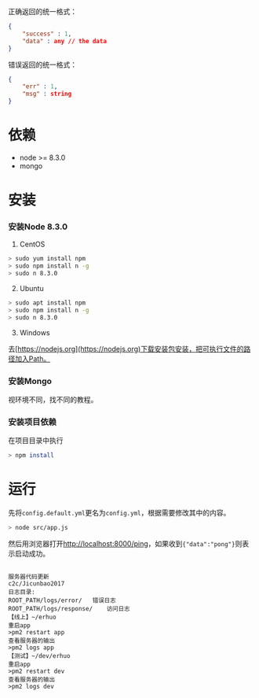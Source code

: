 
正确返回的统一格式：

```json
{
    "success" : 1,
    "data" : any // the data
}
```

错误返回的统一格式：

```json
{
    "err" : 1,
    "msg" : string
}
```

# 依赖

* node >= 8.3.0
* mongo

# 安装

### 安装Node 8.3.0

1. CentOS

```sh
> sudo yum install npm
> sudo npm install n -g
> sudo n 8.3.0
```

2. Ubuntu

```sh
> sudo apt install npm
> sudo npm install n -g
> sudo n 8.3.0
```

3. Windows

去[https://nodejs.org](https://nodejs.org)下载安装包安装，把可执行文件的路径加入Path。

### 安装Mongo

视环境不同，找不同的教程。

### 安装项目依赖

在项目目录中执行

```sh
> npm install
```

# 运行

先将`config.default.yml`更名为`config.yml`，根据需要修改其中的内容。

```sh
> node src/app.js
```

然后用浏览器打开[http://localhost:8000/ping](http://localhost:8000/ping)，如果收到`{"data":"pong"}`则表示启动成功。

```

服务器代码更新
c2c/Jicunbao2017
日志目录:
ROOT_PATH/logs/error/   错误日志
ROOT_PATH/logs/response/    访问日志
【线上】~/erhuo
重启app
>pm2 restart app
查看服务器的输出
>pm2 logs app
【测试】~/dev/erhuo
重启app
>pm2 restart dev
查看服务器的输出
>pm2 logs dev